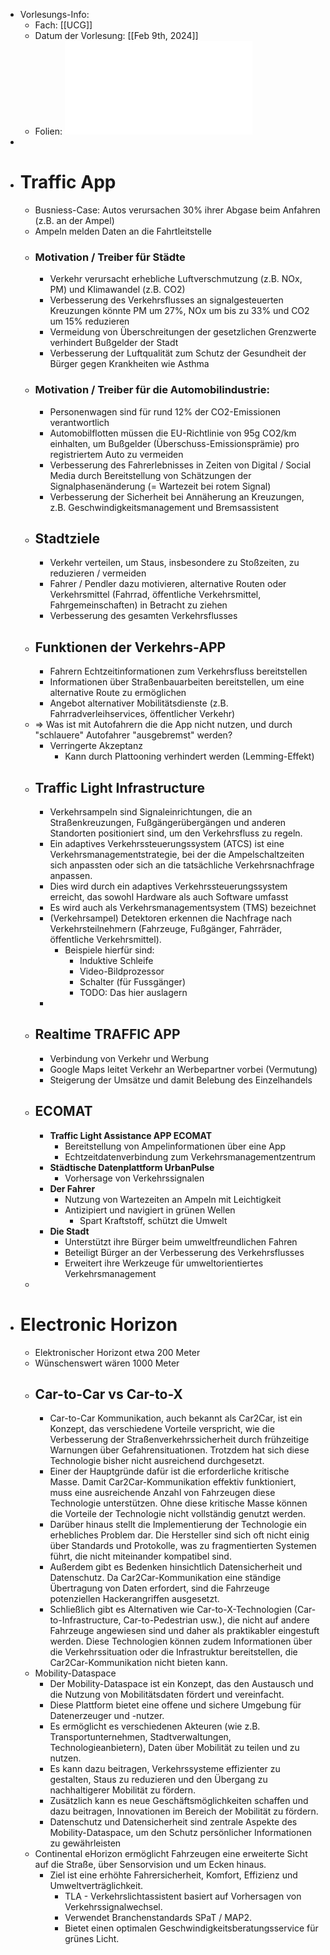 - Vorlesungs-Info:
	- Fach: [[UCG]]
	- Datum der Vorlesung: [[Feb 9th, 2024]]
	- Folien: ![Ubicomp-Biz-2023-Part-V-LH.pdf](../assets/Ubicomp-Biz-2023-Part-V-LH_1707471297157_0.pdf)
-
- # Traffic App
	- Busniess-Case: Autos verursachen 30% ihrer Abgase beim Anfahren (z.B. an der Ampel)
	- Ampeln melden Daten an die Fahrtleitstelle
	- ### Motivation / Treiber für Städte
		- Verkehr verursacht erhebliche Luftverschmutzung (z.B. NOx, PM) und Klimawandel (z.B. CO2)
		- Verbesserung des Verkehrsflusses an signalgesteuerten Kreuzungen könnte PM um 27%, NOx um bis zu 33% und CO2 um 15% reduzieren
		- Vermeidung von Überschreitungen der gesetzlichen Grenzwerte verhindert Bußgelder der Stadt
		- Verbesserung der Luftqualität zum Schutz der Gesundheit der Bürger gegen Krankheiten wie Asthma
	- ### Motivation / Treiber für die Automobilindustrie:
		- Personenwagen sind für rund 12% der CO2-Emissionen verantwortlich
		- Automobilflotten müssen die EU-Richtlinie von 95g CO2/km einhalten, um Bußgelder (Überschuss-Emissionsprämie) pro registriertem Auto zu vermeiden
		- Verbesserung des Fahrerlebnisses in Zeiten von Digital / Social Media durch Bereitstellung von Schätzungen der Signalphasenänderung (= Wartezeit bei rotem Signal)
		- Verbesserung der Sicherheit bei Annäherung an Kreuzungen, z.B. Geschwindigkeitsmanagement und Bremsassistent
	- ## Stadtziele
		- Verkehr verteilen, um Staus, insbesondere zu Stoßzeiten, zu reduzieren / vermeiden
		- Fahrer / Pendler dazu motivieren, alternative Routen oder Verkehrsmittel (Fahrrad, öffentliche Verkehrsmittel, Fahrgemeinschaften) in Betracht zu ziehen
		- Verbesserung des gesamten Verkehrsflusses
	- ## Funktionen der Verkehrs-APP
		- Fahrern Echtzeitinformationen zum Verkehrsfluss bereitstellen
		- Informationen über Straßenbauarbeiten bereitstellen, um eine alternative Route zu ermöglichen
		- Angebot alternativer Mobilitätsdienste (z.B. Fahrradverleihservices, öffentlicher Verkehr)
	- => Was ist mit Autofahrern die die App nicht nutzen, und durch "schlauere" Autofahrer "ausgebremst" werden?
		- Verringerte Akzeptanz
			- Kann durch Plattooning verhindert werden (Lemming-Effekt)
	- ## Traffic Light Infrastructure
		- Verkehrsampeln sind Signaleinrichtungen, die an Straßenkreuzungen, Fußgängerübergängen und anderen Standorten positioniert sind, um den Verkehrsfluss zu regeln.
		- Ein adaptives Verkehrssteuerungssystem (ATCS) ist eine Verkehrsmanagementstrategie, bei der die Ampelschaltzeiten sich anpassten oder sich an die tatsächliche Verkehrsnachfrage anpassen.
		- Dies wird durch ein adaptives Verkehrssteuerungssystem erreicht, das sowohl Hardware als auch Software umfasst
		- Es wird auch als Verkehrsmanagementsystem (TMS) bezeichnet
		- (Verkehrsampel) Detektoren erkennen die Nachfrage nach Verkehrsteilnehmern (Fahrzeuge, Fußgänger, Fahrräder, öffentliche Verkehrsmittel).
			- Beispiele hierfür sind:
				- Induktive Schleife
				- Video-Bildprozessor
				- Schalter (für Fussgänger)
				- TODO: Das hier auslagern
		-
	- ## Realtime TRAFFIC APP
		- Verbindung von Verkehr und Werbung
		- Google Maps leitet Verkehr an Werbepartner vorbei (Vermutung)
		- Steigerung der Umsätze und damit Belebung des Einzelhandels
	- ## ECOMAT
		- **Traffic Light Assistance APP ECOMAT**
			- Bereitstellung von Ampelinformationen über eine App
			- Echtzeitdatenverbindung zum Verkehrsmanagementzentrum
		- **Städtische Datenplattform UrbanPulse**
			- Vorhersage von Verkehrssignalen
		- **Der Fahrer**
			- Nutzung von Wartezeiten an Ampeln mit Leichtigkeit
			- Antizipiert und navigiert in grünen Wellen
				- Spart Kraftstoff, schützt die Umwelt
		- **Die Stadt**
			- Unterstützt ihre Bürger beim umweltfreundlichen Fahren
			- Beteiligt Bürger an der Verbesserung des Verkehrsflusses
			- Erweitert ihre Werkzeuge für umweltorientiertes Verkehrsmanagement
	-
- # Electronic Horizon
	- Elektronischer Horizont etwa 200 Meter
	- Wünschenswert wären 1000 Meter
	- ## Car-to-Car vs Car-to-X
		- Car-to-Car Kommunikation, auch bekannt als Car2Car, ist ein Konzept, das verschiedene Vorteile verspricht, wie die Verbesserung der Straßenverkehrssicherheit durch frühzeitige Warnungen über Gefahrensituationen. Trotzdem hat sich diese Technologie bisher nicht ausreichend durchgesetzt.
		- Einer der Hauptgründe dafür ist die erforderliche kritische Masse. Damit Car2Car-Kommunikation effektiv funktioniert, muss eine ausreichende Anzahl von Fahrzeugen diese Technologie unterstützen. Ohne diese kritische Masse können die Vorteile der Technologie nicht vollständig genutzt werden.
		- Darüber hinaus stellt die Implementierung der Technologie ein erhebliches Problem dar. Die Hersteller sind sich oft nicht einig über Standards und Protokolle, was zu fragmentierten Systemen führt, die nicht miteinander kompatibel sind.
		- Außerdem gibt es Bedenken hinsichtlich Datensicherheit und Datenschutz. Da Car2Car-Kommunikation eine ständige Übertragung von Daten erfordert, sind die Fahrzeuge potenziellen Hackerangriffen ausgesetzt.
		- Schließlich gibt es Alternativen wie Car-to-X-Technologien (Car-to-Infrastructure, Car-to-Pedestrian usw.), die nicht auf andere Fahrzeuge angewiesen sind und daher als praktikabler eingestuft werden. Diese Technologien können zudem Informationen über die Verkehrssituation oder die Infrastruktur bereitstellen, die Car2Car-Kommunikation nicht bieten kann.
	- Mobility-Dataspace
		- Der Mobility-Dataspace ist ein Konzept, das den Austausch und die Nutzung von Mobilitätsdaten fördert und vereinfacht.
		- Diese Plattform bietet eine offene und sichere Umgebung für Datenerzeuger und -nutzer.
		- Es ermöglicht es verschiedenen Akteuren (wie z.B. Transportunternehmen, Stadtverwaltungen, Technologieanbietern), Daten über Mobilität zu teilen und zu nutzen.
		- Es kann dazu beitragen, Verkehrssysteme effizienter zu gestalten, Staus zu reduzieren und den Übergang zu nachhaltigerer Mobilität zu fördern.
		- Zusätzlich kann es neue Geschäftsmöglichkeiten schaffen und dazu beitragen, Innovationen im Bereich der Mobilität zu fördern.
		- Datenschutz und Datensicherheit sind zentrale Aspekte des Mobility-Dataspace, um den Schutz persönlicher Informationen zu gewährleisten
	- Continental eHorizon ermöglicht Fahrzeugen eine erweiterte Sicht auf die Straße, über Sensorvision und um Ecken hinaus.
		- Ziel ist eine erhöhte Fahrersicherheit, Komfort, Effizienz und Umweltverträglichkeit.
		  - TLA - Verkehrslichtassistent basiert auf Vorhersagen von Verkehrssignalwechsel.
		  - Verwendet Branchenstandards SPaT / MAP2.
		  - Bietet einen optimalen Geschwindigkeitsberatungsservice für grünes Licht.